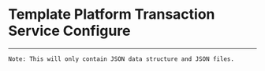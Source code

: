 # Template Platform Transaction Service Configure
----

	Note: This will only contain JSON data structure and JSON files.
